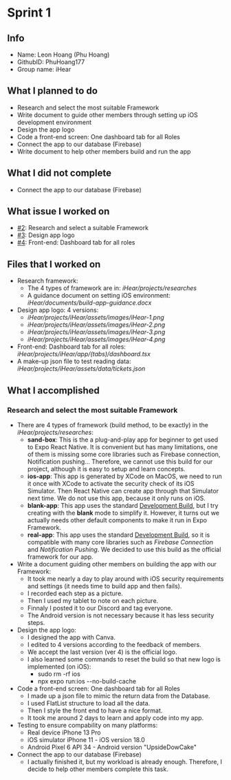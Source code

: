# Sprint 1

## Info
- Name: Leon Hoang (Phu Hoang)
- GithubID: PhuHoang177
- Group name: iHear

## What I planned to do
- Research and select the most suitable Framework
- Write document to guide other members through setting up iOS development environment
- Design the app logo
- Code a front-end screen: One dashboard tab for all Roles
- Connect the app to our database (Firebase)
- Write document to help other members build and run the app

## What I did not complete
- Connect the app to our database (Firebase)

## What issue I worked on
- [#2](https://github.com/utk-cs340-fall24/iHear/issues/2): Research and select a suitable Framework
- [#3](https://github.com/utk-cs340-fall24/iHear/issues/3): Design app logo
- [#4](https://github.com/utk-cs340-fall24/iHear/issues/3): Front-end: Dashboard tab for all roles

## Files that I worked on
- Research framework:
    - The 4 types of framework are in: *iHear/projects/researches*
    - A guidance document on setting iOS environment: *iHear/documents/build-app-guidance.docx*
- Design app logo: 4 versions:
    - *iHear/projects/iHear/assets/images/iHear-1.png*
    - *iHear/projects/iHear/assets/images/iHear-2.png*
    - *iHear/projects/iHear/assets/images/iHear-3.png*
    - *iHear/projects/iHear/assets/images/iHear-4.png*
- Front-end: Dashboard tab for all roles: *iHear/projects/iHear/app/(tabs)/dashboard.tsx*
- A make-up json file to test reading data: *iHear/projects/iHear/assets/data/tickets.json*

## What I accomplished
### Research and select the most suitable Framework
- There are 4 types of framework (build method, to be exactly) in the *iHear/projects/researches*:
    - **sand-box**: This is the a plug-and-play app for beginner to get used to Expo React Native. It is convenient but has many limitations, one of them is missing some core libraries such as Firebase connection, Notification pushing... Therefore, we cannot use this build for our project, although it is easy to setup and learn concepts.
    - **ios-app**: This app is generated by XCode on MacOS, we need to run it once with XCode to activate the security check of its iOS Simulator. Then React Native can create app through that Simulator next time. We do not use this app, because it only runs on iOS.
    - **blank-app**: This app uses the standard [Development Build](https://docs.expo.dev/develop/development-builds/create-a-build/), but I try creating with the **blank** mode to simplify it. However, it turns out we actually needs other default components to make it run in Expo Framework.
    - **real-app**: This app uses the standard [Development Build](https://docs.expo.dev/develop/development-builds/create-a-build/), so it is compatible with many core libraries such as *Firebase Connection* and *Notification Pushing*. We decided to use this build as the official framework for our app.
- Write a document guiding other members on building the app with our Framework:
    - It took me nearly a day to play around with iOS security requirements and settings (it needs time to build app and then fails).
    - I recorded each step as a picture.
    - Then I used my tablet to note on each picture.
    - Finnaly I posted it to our Discord and tag everyone.
    - The Android version is not necessary because it has less security steps.
- Design the app logo:
    - I designed the app with Canva.
    - I edited to 4 versions according to the feedback of members.
    - We accept the last version (ver 4) is the official logo.
    - I also learned some commands to reset the build so that new logo is implemented (on iOS):
        - sudo rm -rf ios
        - npx expo run:ios --no-build-cache
- Code a front-end screen: One dashboard tab for all Roles
    - I made up a json file to mimic the return data from the Database.
    - I used FlatList structure to load all the data.
    - Then I style the front end to have a nice format.
    - It took me around 2 days to learn and apply code into my app.
- Testing to ensure compability on many platforms:
    - Real device iPhone 13 Pro
    - iOS simulator iPhone 11 - iOS version 18.0
    - Android Pixel 6 API 34 - Android version "UpsideDowCake"
- Connect the app to our database (Firebase)
    - I actually finished it, but my workload is already enough. Therefore, I decide to help other members complete this task.
